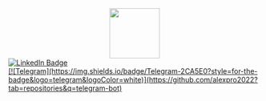 <div id="header" align="center">
  <img src="https://media.giphy.com/media/M9gbBd9nbDrOTu1Mqx/giphy.gif" width="100"/>
</div>
<div id="badges">
  <a href="https://www.linkedin.com/in/ruslan-khaydarov-986547274">
    <img src="https://img.shields.io/badge/LinkedIn-blue?style=for-the-badge&logo=linkedin&logoColor=white" alt="LinkedIn Badge"/>
</div>
[![Telegram](https://img.shields.io/badge/Telegram-2CA5E0?style=for-the-badge&logo=telegram&logoColor=white)](https://github.com/alexpro2022?tab=repositories&q=telegram-bot)
<!--
**4ktivated/4ktivated** is a ✨ _special_ ✨ repository because its `README.md` (this file) appears on your GitHub profile.

Here are some ideas to get you started:

- 🔭 I’m currently working on ...
- 🌱 I’m currently learning ...
- 👯 I’m looking to collaborate on ...
- 🤔 I’m looking for help with ...
- 💬 Ask me about ...
- 📫 How to reach me: ...
- 😄 Pronouns: ...
- ⚡ Fun fact: ...
-->
